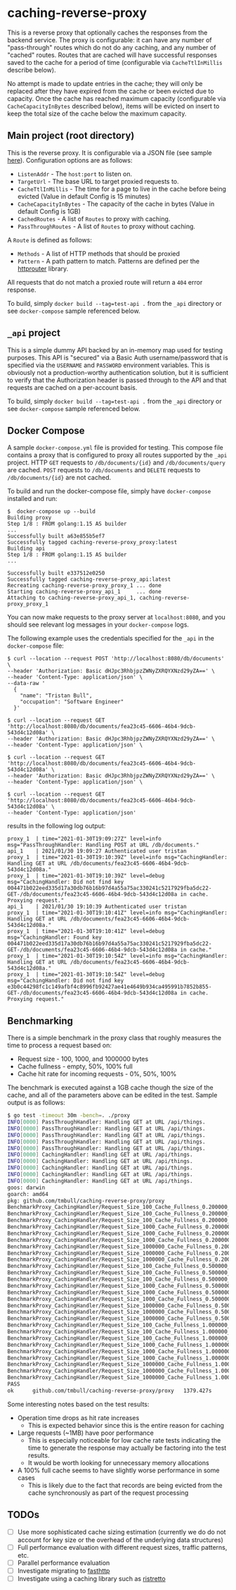 # caching-reverse-proxy

This is a reverse proxy that optionally caches the responses from the backend service. The proxy is configurable: it can
have any number of "pass-through" routes which do not do any caching, and any number of "cached" routes. Routes that are
cached will have successful responses saved to the cache for a period of time (configurable via `CacheTtlInMillis` 
describe below). 

No attempt is made to update entries in the cache; they will only be replaced after they have expired from the cache or 
been evicted due to capacity. Once the cache has reached maximum capacity (configurable via `CacheCapacityInBytes`
described below), items will be evicted on insert to keep the total size of the cache below the maximum capacity.

## Main project (root directory)

This is the reverse proxy. It is configurable via a JSON file (see sample [here](config.json)). Configuration options
are as follows:

* `ListenAddr` - The `host:port` to listen on.
* `TargetUrl` - The base URL to target proxied requests to.
* `CacheTtlInMillis` - The time for a page to live in the cache before being evicted (Value in default Config is 15 minutes)
* `CacheCapacityInBytes` - The capacity of the cache in bytes (Value in default Config is 1GB)
* `CachedRoutes` - A list of `Routes` to proxy with caching.
* `PassThroughRoutes` - A list of `Routes` to proxy without caching.

A `Route` is defined as follows:

* `Methods` - A list of HTTP methods that should be proxied
* `Pattern` - A path pattern to match. Patterns are defined per the [httprouter](https://github.com/julienschmidt/httprouter) library.

All requests that do not match a proxied route will return a `404` error response.

To build, simply `docker build --tag=test-api .` from the `_api` directory or see `docker-compose` sample referenced
below.

## `_api` project

This is a simple dummy API backed by an in-memory map used for testing purposes. This API is "secured" via a Basic Auth
username/password that is specified via the `USERNAME` and `PASSWORD` environment variables. This is obviously not a
production-worthy authentication solution, but it is sufficient to verify that the Authorization header is passed
through to the API and that requests are cached on a per-account basis.

To build, simply `docker build --tag=test-api .` from the `_api` directory or see `docker-compose` sample referenced 
below.

## Docker Compose

A sample `docker-compose.yml` file is provided for testing. This compose file contains a proxy that is configured to
proxy all routes supported by the `_api` project. HTTP `GET` requests to `/db/documents/{id}` and `/db/documents/query`
  are cached. `POST` requests to `/db/documents` and `DELETE` requests to `/db/documents/{id}` are not cached.

To build and run the docker-compose file, simply have `docker-compose` installed and run:

```
$  docker-compose up --build
Building proxy
Step 1/8 : FROM golang:1.15 AS builder
...
Successfully built a63e855b5ef7
Successfully tagged caching-reverse-proxy_proxy:latest
Building api
Step 1/8 : FROM golang:1.15 AS builder
...

Successfully built e337512e0250
Successfully tagged caching-reverse-proxy_api:latest
Recreating caching-reverse-proxy_proxy_1 ... done
Starting caching-reverse-proxy_api_1     ... done
Attaching to caching-reverse-proxy_api_1, caching-reverse-proxy_proxy_1
```

You can now make requests to the proxy server at `localhost:8080`, and you should see relevant log messages in your
`docker-compose` logs.

The following example uses the credentials specified for the `_api` in the `docker-compose` file:

```
$ curl --location --request POST 'http://localhost:8080/db/documents' \
--header 'Authorization: Basic dHJpc3RhbjpzZWNyZXRQYXNzd29yZA==' \
--header 'Content-Type: application/json' \
--data-raw '
  {
    "name": "Tristan Bull",
    "occupation": "Software Engineer"
  }'

$ curl --location --request GET 'http://localhost:8080/db/documents/fea23c45-6606-46b4-9dcb-543d4c12d08a' \
--header 'Authorization: Basic dHJpc3RhbjpzZWNyZXRQYXNzd29yZA==' \
--header 'Content-Type: application/json' \

$ curl --location --request GET 'http://localhost:8080/db/documents/fea23c45-6606-46b4-9dcb-543d4c12d08a' \
--header 'Authorization: Basic dHJpc3RhbjpzZWNyZXRQYXNzd29yZA==' \
--header 'Content-Type: application/json' \

$ curl --location --request GET 'http://localhost:8080/db/documents/fea23c45-6606-46b4-9dcb-543d4c12d08a' \
--header 'Content-Type: application/json'
```

results in the following log output:

```
proxy_1  | time="2021-01-30T19:09:27Z" level=info msg="PassThroughHandler: Handling POST at URL /db/documents."
api_1    | 2021/01/30 19:09:27 Authenticated user tristan
proxy_1  | time="2021-01-30T19:10:39Z" level=info msg="CachingHandler: Handling GET at URL /db/documents/fea23c45-6606-46b4-9dcb-543d4c12d08a."
proxy_1  | time="2021-01-30T19:10:39Z" level=debug msg="CachingHandler: Did not find key 004471b022eed335d17a30db76b16b97d4a55a75ac330241c5217929fba5dc22-GET-/db/documents/fea23c45-6606-46b4-9dcb-543d4c12d08a in cache. Proxying request."
api_1    | 2021/01/30 19:10:39 Authenticated user tristan
proxy_1  | time="2021-01-30T19:10:41Z" level=info msg="CachingHandler: Handling GET at URL /db/documents/fea23c45-6606-46b4-9dcb-543d4c12d08a."
proxy_1  | time="2021-01-30T19:10:41Z" level=debug msg="CachingHandler: Found key 004471b022eed335d17a30db76b16b97d4a55a75ac330241c5217929fba5dc22-GET-/db/documents/fea23c45-6606-46b4-9dcb-543d4c12d08a in cache."
proxy_1  | time="2021-01-30T19:10:54Z" level=info msg="CachingHandler: Handling GET at URL /db/documents/fea23c45-6606-46b4-9dcb-543d4c12d08a."
proxy_1  | time="2021-01-30T19:10:54Z" level=debug msg="CachingHandler: Did not find key e3b0c44298fc1c149afbf4c8996fb92427ae41e4649b934ca495991b7852b855-GET-/db/documents/fea23c45-6606-46b4-9dcb-543d4c12d08a in cache. Proxying request."
```

## Benchmarking

There is a simple benchmark in the proxy class that roughly measures the time to process a request based on:

* Request size - 100, 1000, and 1000000 bytes
* Cache fullness - empty, 50%, 100% full
* Cache hit rate for incoming requests - 0%, 50%, 100%

The benchmark is executed against a 1GB cache though the size of the cache, and all of the parameters above can be
edited in the test. Sample output is as follows:

```bash
$ go test -timeout 30m -bench=. ./proxy
INFO[0000] PassThroughHandler: Handling GET at URL /api/things.
INFO[0000] PassThroughHandler: Handling GET at URL /api/things.
INFO[0000] PassThroughHandler: Handling GET at URL /api/things.
INFO[0000] PassThroughHandler: Handling GET at URL /api/things.
INFO[0000] PassThroughHandler: Handling GET at URL /api/things.
INFO[0000] CachingHandler: Handling GET at URL /api/things.
INFO[0000] CachingHandler: Handling GET at URL /api/things.
INFO[0000] CachingHandler: Handling GET at URL /api/things.
INFO[0000] CachingHandler: Handling GET at URL /api/things.
INFO[0000] CachingHandler: Handling GET at URL /api/things.
goos: darwin
goarch: amd64
pkg: github.com/tmbull/caching-reverse-proxy/proxy
BenchmarkProxy_CachingHandler/Request_Size_100_Cache_Fullness_0.200000_Hit_Rate_0.000000-16         	   15819	     86317 ns/op
BenchmarkProxy_CachingHandler/Request_Size_100_Cache_Fullness_0.200000_Hit_Rate_0.500000-16         	   31515	     40101 ns/op
BenchmarkProxy_CachingHandler/Request_Size_100_Cache_Fullness_0.200000_Hit_Rate_1.000000-16         	  309746	      3860 ns/op
BenchmarkProxy_CachingHandler/Request_Size_1000_Cache_Fullness_0.200000_Hit_Rate_0.000000-16        	   15102	     73534 ns/op
BenchmarkProxy_CachingHandler/Request_Size_1000_Cache_Fullness_0.200000_Hit_Rate_0.500000-16        	   32883	     41600 ns/op
BenchmarkProxy_CachingHandler/Request_Size_1000_Cache_Fullness_0.200000_Hit_Rate_1.000000-16        	  326510	      3891 ns/op
BenchmarkProxy_CachingHandler/Request_Size_1000000_Cache_Fullness_0.200000_Hit_Rate_0.000000-16     	    1419	   1123214 ns/op
BenchmarkProxy_CachingHandler/Request_Size_1000000_Cache_Fullness_0.200000_Hit_Rate_0.500000-16     	  239788	      4461 ns/op
BenchmarkProxy_CachingHandler/Request_Size_1000000_Cache_Fullness_0.200000_Hit_Rate_1.000000-16     	  290043	      3591 ns/op
BenchmarkProxy_CachingHandler/Request_Size_100_Cache_Fullness_0.500000_Hit_Rate_0.000000-16         	   16818	     73488 ns/op
BenchmarkProxy_CachingHandler/Request_Size_100_Cache_Fullness_0.500000_Hit_Rate_0.500000-16         	   28832	     40576 ns/op
BenchmarkProxy_CachingHandler/Request_Size_100_Cache_Fullness_0.500000_Hit_Rate_1.000000-16         	  300903	      3889 ns/op
BenchmarkProxy_CachingHandler/Request_Size_1000_Cache_Fullness_0.500000_Hit_Rate_0.000000-16        	   14276	     77928 ns/op
BenchmarkProxy_CachingHandler/Request_Size_1000_Cache_Fullness_0.500000_Hit_Rate_0.500000-16        	   31359	     40209 ns/op
BenchmarkProxy_CachingHandler/Request_Size_1000_Cache_Fullness_0.500000_Hit_Rate_1.000000-16        	  253030	      3972 ns/op
BenchmarkProxy_CachingHandler/Request_Size_1000000_Cache_Fullness_0.500000_Hit_Rate_0.000000-16     	    1402	   1241353 ns/op
BenchmarkProxy_CachingHandler/Request_Size_1000000_Cache_Fullness_0.500000_Hit_Rate_0.500000-16     	  293360	      4132 ns/op
BenchmarkProxy_CachingHandler/Request_Size_1000000_Cache_Fullness_0.500000_Hit_Rate_1.000000-16     	  323937	      3798 ns/op
BenchmarkProxy_CachingHandler/Request_Size_100_Cache_Fullness_1.000000_Hit_Rate_0.000000-16         	   16754	     81800 ns/op
BenchmarkProxy_CachingHandler/Request_Size_100_Cache_Fullness_1.000000_Hit_Rate_0.500000-16         	   26288	     58608 ns/op
BenchmarkProxy_CachingHandler/Request_Size_100_Cache_Fullness_1.000000_Hit_Rate_1.000000-16         	   47733	     21871 ns/op
BenchmarkProxy_CachingHandler/Request_Size_1000_Cache_Fullness_1.000000_Hit_Rate_0.000000-16        	   13255	     85357 ns/op
BenchmarkProxy_CachingHandler/Request_Size_1000_Cache_Fullness_1.000000_Hit_Rate_0.500000-16        	   26360	     46424 ns/op
BenchmarkProxy_CachingHandler/Request_Size_1000_Cache_Fullness_1.000000_Hit_Rate_1.000000-16        	  247626	      4193 ns/op
BenchmarkProxy_CachingHandler/Request_Size_1000000_Cache_Fullness_1.000000_Hit_Rate_0.000000-16     	    1584	   1236412 ns/op
BenchmarkProxy_CachingHandler/Request_Size_1000000_Cache_Fullness_1.000000_Hit_Rate_0.500000-16     	  294157	      4131 ns/op
BenchmarkProxy_CachingHandler/Request_Size_1000000_Cache_Fullness_1.000000_Hit_Rate_1.000000-16     	  213274	      4952 ns/op
PASS
ok  	github.com/tmbull/caching-reverse-proxy/proxy	1379.427s
```

Some interesting notes based on the test results:

* Operation time drops as hit rate increases
  * This is expected behavior since this is the entire reason for 
caching
* Large requests (~1MB) have poor performance
  * This is especially noticeable for low cache rate tests indicating the 
time to generate the response may actually be factoring into the test results.
  * It would be worth looking for unnecessary memory allocations
* A 100% full cache seems to have slightly worse performance in some cases
  * This is likely due to the fact that records are being evicted from the cache synchronously as part of the request 
  processing

## TODOs
* [ ] Use more sophisticated cache sizing estimation (currently we do do not account for key size or the overhead of the
  underlying data structures)
* [ ] Full performance evaluation with different request sizes, traffic patterns, etc.
* [ ] Parallel performance evaluation
* [ ] Investigate migrating to [fasthttp](https://github.com/valyala/fasthttp)
* [ ] Investigate using a caching library such as [ristretto](https://github.com/dgraph-io/ristretto)